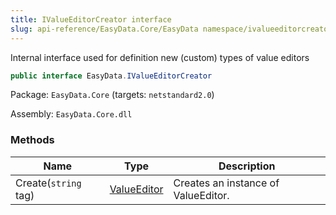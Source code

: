 ```yaml
---
title: IValueEditorCreator interface
slug: api-reference/EasyData.Core/EasyData namespace/ivalueeditorcreator-interface
---
```



Internal interface used for definition new (custom) types of value editors
```csharp
public interface EasyData.IValueEditorCreator

```
Package: `EasyData.Core` (targets: `netstandard2.0`)

Assembly: `EasyData.Core.dll`

### Methods

| Name | Type | Description | 
| --- | --- | --- | 
| Create(`string` tag) | [ValueEditor](/api-reference/easydata-core/easydata-namespace/valueeditor-class) | Creates an instance of ValueEditor. |